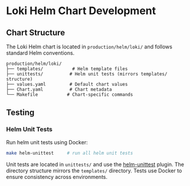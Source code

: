 # Loki Helm Chart Development

## Chart Structure

The Loki Helm chart is located in `production/helm/loki/` and follows standard Helm conventions.

```
production/helm/loki/
├── templates/           # Helm template files
├── unittests/          # Helm unit tests (mirrors templates/ structure)  
├── values.yaml         # Default chart values
├── Chart.yaml          # Chart metadata
└── Makefile           # Chart-specific commands
```

## Testing

### Helm Unit Tests

Run helm unit tests using Docker:

```bash
make helm-unittest     # run all helm unit tests
```

Unit tests are located in `unittests/` and use the [helm-unittest](https://github.com/helm-unittest/helm-unittest) plugin. The directory structure mirrors the `templates/` directory. Tests use Docker to ensure consistency across environments.